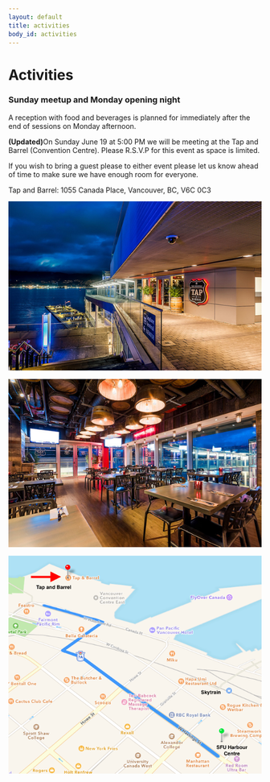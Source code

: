 ```yaml
---
layout: default
title: activities
body_id: activities
---
```


# Activities

<p class="lead">
<h3>Sunday meetup and Monday opening night</h3>

<p>A reception with food and beverages is planned for immediately after the end of sessions on Monday afternoon.</p>

<p><b>(Updated)</b>On Sunday June 19 at 5:00 PM we will be meeting at the Tap and Barrel (Convention Centre). Please R.S.V.P for this event as space is limited.

If you wish to bring a guest please to either event please let us know ahead of time to make sure we have enough room for everyone.
</p>
<p>Tap and Barrel: 1055 Canada Place, Vancouver, BC, V6C 0C3</p>
<p>
<img src="/assets/BarrelRoom2.jpg"></p>
<p><img src="/assets/BarrelRoom1.jpg"></p>
<p><img src="/assets/TapBarrel-CCtr-Crop.png">
</p>


